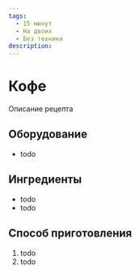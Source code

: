 ```yaml
---
tags:
  - 15 минут
  - На двоих
  - Без техники
description:
---
```

# Кофе

Описание рецепта

## Оборудование

- todo

## Ингредиенты

- todo
- todo

## Способ приготовления

1. todo
1. todo
